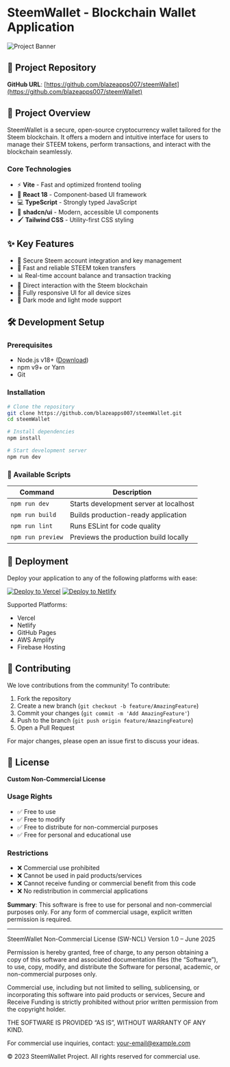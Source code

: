 # SteemWallet - Blockchain Wallet Application

![Project Banner](https://via.placeholder.com/1200x400?text=SteemWallet+Banner) <!-- Replace with actual banner image -->

## 📌 Project Repository

**GitHub URL**: [https://github.com/blazeapps007/steemWallet](https://github.com/blazeapps007/steemWallet)

## 🌟 Project Overview

SteemWallet is a secure, open-source cryptocurrency wallet tailored for the Steem blockchain. It offers a modern and intuitive interface for users to manage their STEEM tokens, perform transactions, and interact with the blockchain seamlessly.

### Core Technologies

* ⚡ **Vite** - Fast and optimized frontend tooling
* 🚀 **React 18** - Component-based UI framework
* 💻 **TypeScript** - Strongly typed JavaScript
* 🎨 **shadcn/ui** - Modern, accessible UI components
* 🖌️ **Tailwind CSS** - Utility-first CSS styling

## ✨ Key Features

* 🔐 Secure Steem account integration and key management
* 💸 Fast and reliable STEEM token transfers
* 📊 Real-time account balance and transaction tracking
* 🔗 Direct interaction with the Steem blockchain
* 📱 Fully responsive UI for all device sizes
* 🌙 Dark mode and light mode support

## 🛠️ Development Setup

### Prerequisites

* Node.js v18+ ([Download](https://nodejs.org/))
* npm v9+ or Yarn
* Git

### Installation

```bash
# Clone the repository
git clone https://github.com/blazeapps007/steemWallet.git
cd steemWallet

# Install dependencies
npm install

# Start development server
npm run dev
```

### 📜 Available Scripts

| Command           | Description                            |
| ----------------- | -------------------------------------- |
| `npm run dev`     | Starts development server at localhost |
| `npm run build`   | Builds production-ready application    |
| `npm run lint`    | Runs ESLint for code quality           |
| `npm run preview` | Previews the production build locally  |

## 🚀 Deployment

Deploy your application to any of the following platforms with ease:

[![Deploy to Vercel](https://vercel.com/button)](https://vercel.com/)
[![Deploy to Netlify](https://www.netlify.com/img/deploy/button.svg)](https://www.netlify.com/)

Supported Platforms:

* Vercel
* Netlify
* GitHub Pages
* AWS Amplify
* Firebase Hosting

## 🤝 Contributing

We love contributions from the community! To contribute:

1. Fork the repository
2. Create a new branch (`git checkout -b feature/AmazingFeature`)
3. Commit your changes (`git commit -m 'Add AmazingFeature'`)
4. Push to the branch (`git push origin feature/AmazingFeature`)
5. Open a Pull Request

For major changes, please open an issue first to discuss your ideas.

## 📄 License

**Custom Non-Commercial License**

### Usage Rights

* ✅ Free to use
* ✅ Free to modify
* ✅ Free to distribute for non-commercial purposes
* ✅ Free for personal and educational use

### Restrictions

* ❌ Commercial use prohibited
* ❌ Cannot be used in paid products/services
* ❌ Cannot receive funding or commercial benefit from this code
* ❌ No redistribution in commercial applications

**Summary**: This software is free to use for personal and non-commercial purposes only. For any form of commercial usage, explicit written permission is required.





---

SteemWallet Non-Commercial License (SW-NCL)
Version 1.0 – June 2025

Permission is hereby granted, free of charge, to any person obtaining a copy of this software and associated documentation files (the “Software”), to use, copy, modify, and distribute the Software for personal, academic, or non-commercial purposes only.

Commercial use, including but not limited to selling, sublicensing, or incorporating this software into paid products or services, Secure and Receive Funding  is strictly prohibited without prior written permission from the copyright holder.

THE SOFTWARE IS PROVIDED “AS IS”, WITHOUT WARRANTY OF ANY KIND.

For commercial use inquiries, contact: your-email@example.com


© 2023 SteemWallet Project. All rights reserved for commercial use.
